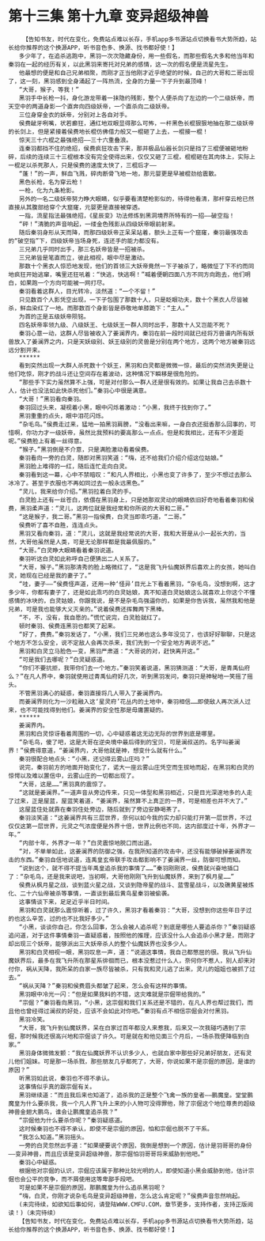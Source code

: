 # 第十三集 第十九章 变异超级神兽
        【告知书友，时代在变化，免费站点难以长存，手机app多书源站点切换看书大势所趋，站长给你推荐的这个换源APP，听书音色多、换源、找书都好使！】
       多少年了，在追杀逃跑中，黑羽一次次隐藏身份，用一些假名，而那些假名大多和他当年和秦羽在一起的经历有关，以此黑羽来寄托对兄弟的感情，这一次的假名便是流星先生。
       他最想的便是和自己兄弟相聚，而刚才正当他刚才近乎绝望的时候，自己的大哥和二哥出现了，这一刻，黑羽感到全身涌起了一阵热流，全身的力量一下子升到最顶峰！
       “大哥，猴子，等我！”
       黑羽手中长枪一抖，身化游龙带着一抹隐约残影，整个人便杀向了左边的一个二级妖帝，而天空中的两道身影一个直奔向四级妖帝，一个直杀向二级妖帝。
       三位身穿金衣的妖帝，分别对上各自对手。
       侯费龇牙咧嘴，状若癫狂，通红地双眼显得那么可怖，一杆黑色长棍狠狠地抽在那二级妖帝的长剑上，但是紧接着侯费地长棍仿佛借力般又一棍砸了上去，一棍接一棍！
       惊天三十六棍之最强绝招——三十六重叠浪。
       连秦羽都挡不住的绝招，侯费疯狂攻击下来，那并极品仙器长剑只是挡了三棍便被砸地粉碎，后续的连续三十三棍根本没有完全使得出来，仅仅又砸了三棍，棍棍砸在其肉体上，实际上一棍足以杀死那人，只是侯费的速度太快了，三棍后才——
       “蓬！”的一声，鲜血飞溅，碎肉断骨飞地一地，那元婴更是早被棍劲给震散。
       黑色长枪，名为穿云枪！
       一枪，化为九条枪影。
       另外的一名二级妖帝努力睁大眼睛，似乎要看清楚枪影似的，待得他看清，那杆穿云枪已然直接从其腹部给穿个大窟窿，元婴更是直接被穿透。
       一指，流星指法最强绝招，《星辰变》功法修炼到黑洞境界所特有的一招——破空指！
       “砰！”清脆的声音响起，一缕金色残影从四级妖帝眼前射来。
       随后秦羽身形从天而降，而那四级妖帝正呆呆站着，额头上正有一个窟窿，秦羽最强攻击的“破空指”下，四级妖帝当场身死，连还手的能力都没有。
       三兄弟几乎同时出手，那三名妖帝皆是一招被杀。
       三兄弟皆是笔直而立，彼此相视，眼中尽是激动。
       那数十个黑衣人惊恐地发现，他们的首领三大妖帝竟然一下子被杀了，略微怔了下不约而同地疯狂开始逃窜，嘴里还狂吼着：“快逃，快逃啊！”喊着便朝四面八方不同方向跑去，他们明白，如果跑一个方向可能被一网打尽。
       秦羽看着这群人，目光转冷，淡然道：“一个不留！”
       只见数百个人影凭空出现，一下子包围了那数十人，只是眨眼功夫，数十个黑衣人尽皆被杀，鲜血染红了一地。而那数百个身影皆是恭敬地单膝跪下：“主人。”
       为首的正是五级妖帝陨铭。
       四名妖帝率领九级、八级妖王、七级妖王一群人同时出手，那数十人又岂能不死？
       秦羽心意一动，这群人尽皆被收入了姜澜界内，秦羽在前一段时间就已经将万兽谱内所有妖兽放入了姜澜界之内，只是天妖级别、妖王级别的灵兽是分别在两个地方，这两个地方被秦羽远远分割开来。
       ******
       看到突然出现一大群人杀死数十个妖王，黑羽和白灵都是微微一惊，最后的突然消失更是让他们吃惊，刚才的战斗还让空间存在着波动，这种情况下瞬移是很危险的。
       “那些手下实力虽然算不上强，可是对付那么一群人还是很有效的。如果让我自己去杀数十人，估计也没法如此快杀死他们。”秦羽心中很是满意。
       “大哥！”黑羽看向秦羽。
       秦羽回过头来，凝视着小黑，眼中闪烁着激动：“小黑，我终于找到你了。”
       黑羽重重的点头，眼中泪花闪烁。
       “杂毛鸟。”侯费走过来，猛地一拍黑羽肩膀，“没看出来嘛，一身白衣还挺香那么回事的，可惜啊，你功力才一级妖帝，虽然比我预料的要高那么一点点。但是和我相比，还有不少差距呢。”侯费脸上有着一丝得意。
       “猴子。”黑羽倒是不介意，只是满脸激动看着侯费。
       秦羽看向一旁的白灵，随即对黑羽笑道：“嗨，还不给我们介绍介绍这位姑娘。”
       黑羽脸上难得的一红，随后连忙走向白灵。
       秦羽看到这一幕，心中不禁暗叹：“和凡人界相比，小黑也变了许多了，至少不想过去那么冰冷了。甚至于衣服也不再如同过去一般永远黑色。”
       “灵儿，我来给你介绍。”黑羽拉着白灵的手。
       白灵脸上还有一丝苍白，依偎在黑羽身上，只是她那双灵动的眼睛依旧好奇地看着秦羽和侯费，黑羽柔声道：“灵儿，这两位就是我经常和你所说的大哥和二哥。”
       “这是猴子，我二哥。”黑羽一指侯费，白灵当即乖巧道，“二哥。”
       侯费听了喜不自胜，连连点头。
       黑羽又看向秦羽，道：“灵儿，这就是我经常说的大哥，我和大哥是从小一起长大的，当然，大哥他虽然是人类，可是无论那样都是我最佩服的。”
       “大哥。”白灵睁大眼睛看着秦羽说道。
       秦羽听这白灵如此称呼自己便猜出二人关系了。
       “大哥，猴子。”黑羽那清秀的脸上略微红了，“这是我飞升仙魔妖界后喜欢上的女孩，她叫白灵，她现在已经是我的妻子了。”
       “哇，妻子——”侯费怪声道，还用一种‘怪异’目光上下看着黑羽，“杂毛鸟，没想到啊，这才多少年，你都有妻子了，还是如此乖巧的白灵姑娘，真不知道白灵姑娘这么就喜欢上你这个不懂感情的冰块的，白灵姑娘，你跟我说，是不是杂毛鸟强逼你的，如果是你告诉我，虽然我和他是兄弟，可是我也能够大义灭亲的。”说着侯费还挥舞两下黑棒。
       “不，不，没有，我自愿的。”慌忙说完，白灵脸就红了。
       顿时秦羽、侯费连黑羽也都笑了起来。
       “好了，费费。”秦羽发话了，“小黑，我们三兄弟也这么多年没见了，也该好好聊聊，只是这个地方不怎么安全，说不定敌人会再次杀来，我们先到一个安全地方再说不迟。”
       黑羽和白灵立马脸色一变，黑羽严肃道：“大哥说的对，赶快离开这。”
       “可是我们去哪呢？”白灵疑惑道。
       “你们不要抗拒，我带你们去一个地方。”秦羽笑着说道，黑羽猜测道：“大哥，是青禹仙府么？”在凡人界中，秦羽就使用过青禹仙府好几次，听到黑羽发问，秦羽只是神秘地一笑摇了摇头。
       不管黑羽满心的疑惑，秦羽直接将几人带入了姜澜界内。
       而姜澜界则化为一沙粒融入这‘星灵府’花丛内的土地中，秦羽相信……即使敌人再次派人过来，也不可能找得到他们。姜澜界的安全性那是毋庸置疑的。
       ******
       姜澜界内。
       黑羽和白灵惊讶看着周围的一切，心中疑惑着这无边无际的世界到底是哪里。
       “杂毛鸟，傻了吧，这是大哥在逆央境中最后得到的宝贝，可是澜叔送的。名字叫姜澜界！”侯费得意道，“姜澜界内，大哥他就是神，想变什么就有什么。”
       秦羽很配合地点头：“小黑，还记得云雾山庄吗？”
       说完，秦羽前方的地面开始变化了，诺大一座云雾山庄凭空而生拔地而起，在黑羽和白灵的惊愕以及难以置信中，云雾山庄的一切都出现了。
       “大哥，这是……”黑羽真的震惊了。
       “这就是姜澜界。”一道声音从旁边传来，只见一体型和黑羽相近，只是目光深邃地多的人走了过来，正是屋蓝，屋蓝笑着道，“姜澜界，虽然算不上真正的一界，可是相差也并不大了。”
       这屋蓝住处就靠在秦羽住处旁边，随后就到了旁边安静喝茶了。
       秦羽淡笑道：“这姜澜界共有三层世界，奈何以如今我的实力却只能打开第一层世界，不过仅仅这第一层世界，元灵之气浓度便是外界十倍，世界比例也不同，这内部度过十年，外界才一年。”
       “内部十年，外界才一年？”白灵震惊地脱口而出道。
       “对，不单单如此，这姜澜界的防御之强，在我所知道的攻击中，还没有能够破掉姜澜界攻击的东西。”秦羽自信地说道，连禹皇玄帝联手攻击都影响不了姜澜界一丝，防御可想而知。
       “说到这个，就不得不提当年禹皇追杀我的事情了……”秦羽刚刚说，侯费就兴奋地插口了：“杂毛鸟，还是我来说吧，当初啊，大哥他刚刚飞升到仙魔妖界，来到了枫月星……”
       侯费从枫月星之战，谈到蓝火星之战，又谈到隐帝星的战斗、蓝雪星战斗，以及礁黄星被炼化、二十六仙帝被杀等事情，一直谈到最后黄鸟星秦羽被偷袭。
       这事情谈下来，足足近乎半日时间。
       黑羽和白灵就那么震惊听着，过了许久，黑羽才看着秦羽：“大哥，没想到你这些年日子过的也这么辛苦，过的也不比我好多少。”
       “小黑，谈谈你自己，你怎么回事，怎么会被人追杀呢？到底是哪些人要追杀你？”秦羽疑惑追问道，对于这件事情秦羽一直疑惑着，按照他的推理，应该没什么人会追杀小黑才是，而刚才却出现三个妖帝，能够派出三大妖帝杀人的整个仙魔妖界也没多少人。
       黑羽和白灵相视一眼，黑羽叹息一声，道：“说道这事情，我自己都憋屈的很。我从飞升仙魔妖界后，最多在我飞升所在那星系徘徊而已，根本没惹过什么人，奈何你不惹人，别人却来对付你，祸从天降，我所呆的白家一族尽皆被杀，只有我和灵儿逃了出来，灵儿的姐姐也被抓了过去。”
       “祸从天降？”秦羽和侯费眉头都皱了起来，怎么会有这样的事情。
       黑羽眼中冷光一闪：“但是如果我料的不错，这灾难就是宗倔带给我的。”
       “宗倔？”秦羽看向黑羽，“小黑，这宗倔和我们关系还是不错的，在凡人界也帮过我们，而且他也曾经得过澜叔的好处，应该不会如此对你吧。”秦羽有点不相信宗倔会对付黑羽。
       黑羽冷笑。
       “大哥，我飞升到仙魔妖界，呆在白家过百年都没人来惹我，后来又一次我碰巧遇到了宗倔，那时候我还很高兴地和宗倔谈了许久。可是就在和他见面三个月后，一场杀戮便降临到白家。”
       黑羽身体微微发颤：“我在仙魔妖界不认识多少人，也就白家中那些好兄弟好朋友，还有灵儿他们姐妹。可是那一场杀戮，那些朋友几乎都死了，大哥，你说如果不是宗倔的原因，是谁的原因？”
       听黑羽如此说，秦羽也不得不承认。
       这事情似乎真的跟宗倔有关。
       黑羽继续道：“而且我后来也知道了，追杀我的正是整个飞禽一族的皇者——鹏魔皇。堂堂鹏魔皇为什么要杀我，我一个凡人界飞升上来的小人物可没得罪他，除了宗倔这个地位尊贵的超级神兽金翅大鹏鸟，谁会让鹏魔皇追杀我？”
       “宗倔他为什么要杀你呢？”秦羽疑惑道。
       这时候秦羽也不得不承认，即使不是宗倔的原因，怕和宗倔也脱不了干系。
       “我怎么知道。”黑羽摇头。
       一旁的白灵忽然出手道：“如果硬要说个原因，我倒是想到一个原因，估计是羽哥哥的身份——变异神兽，而且应该是变异超级神兽，那宗倔怕羽哥哥将来威胁到他吧。”
       秦羽心中疑惑。
       根据他对宗倔的认识，宗倔应该属于那种比较光明的人，即使知道小黑会威胁到他，估计宗倔也会公平的竞争，而不屑使用这等卑鄙手段吧。
       可是如果不是宗倔的原因，那鹏魔皇为什么追杀黑羽呢？
       “嗨，白灵，你刚才说杂毛鸟是变异超级神兽，怎么这么肯定呢？”侯费声音忽然响起。
       (未完待续，如欲知后事如何，请登陆WWW.CMFU.COM，章节更多，支持作者，支持正版阅读！)（未完待续）
       【告知书友，时代在变化，免费站点难以长存，手机app多书源站点切换看书大势所趋，站长给你推荐的这个换源APP，听书音色多、换源、找书都好使！】